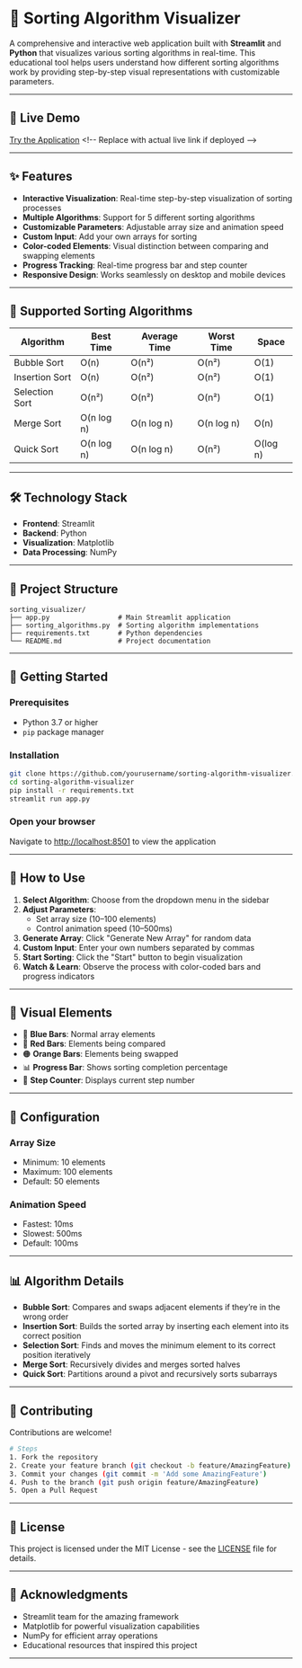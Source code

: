 
# 🔄 Sorting Algorithm Visualizer

A comprehensive and interactive web application built with **Streamlit** and **Python** that visualizes various sorting algorithms in real-time. This educational tool helps users understand how different sorting algorithms work by providing step-by-step visual representations with customizable parameters.

---

## 🚀 Live Demo

[Try the Application]([https://your-live-demo-link.com](https://abhikay18-sorting-algorithm-visualizer-app-gozvxo.streamlit.app/)) <!-- Replace with actual live link if deployed -->

---

## ✨ Features

- **Interactive Visualization**: Real-time step-by-step visualization of sorting processes  
- **Multiple Algorithms**: Support for 5 different sorting algorithms  
- **Customizable Parameters**: Adjustable array size and animation speed  
- **Custom Input**: Add your own arrays for sorting  
- **Color-coded Elements**: Visual distinction between comparing and swapping elements  
- **Progress Tracking**: Real-time progress bar and step counter  
- **Responsive Design**: Works seamlessly on desktop and mobile devices  

---

## 🎯 Supported Sorting Algorithms

| Algorithm       | Best Time     | Average Time  | Worst Time    | Space        |
|----------------|---------------|---------------|---------------|--------------|
| Bubble Sort     | O(n)          | O(n²)         | O(n²)         | O(1)         |
| Insertion Sort  | O(n)          | O(n²)         | O(n²)         | O(1)         |
| Selection Sort  | O(n²)         | O(n²)         | O(n²)         | O(1)         |
| Merge Sort      | O(n log n)    | O(n log n)    | O(n log n)    | O(n)         |
| Quick Sort      | O(n log n)    | O(n log n)    | O(n²)         | O(log n)     |

---

## 🛠️ Technology Stack

- **Frontend**: Streamlit  
- **Backend**: Python  
- **Visualization**: Matplotlib  
- **Data Processing**: NumPy  

---

## 📁 Project Structure

```
sorting_visualizer/
├── app.py                 # Main Streamlit application
├── sorting_algorithms.py  # Sorting algorithm implementations
├── requirements.txt       # Python dependencies
└── README.md              # Project documentation
```

---

## 🚀 Getting Started

### Prerequisites

- Python 3.7 or higher  
- `pip` package manager  

### Installation

```bash
git clone https://github.com/yourusername/sorting-algorithm-visualizer.git
cd sorting-algorithm-visualizer
pip install -r requirements.txt
streamlit run app.py
```

### Open your browser

Navigate to [http://localhost:8501](http://localhost:8501) to view the application

---

## 📖 How to Use

1. **Select Algorithm**: Choose from the dropdown menu in the sidebar  
2. **Adjust Parameters**:
   - Set array size (10–100 elements)
   - Control animation speed (10–500ms)
3. **Generate Array**: Click "Generate New Array" for random data  
4. **Custom Input**: Enter your own numbers separated by commas  
5. **Start Sorting**: Click the "Start" button to begin visualization  
6. **Watch & Learn**: Observe the process with color-coded bars and progress indicators  

---

## 🎨 Visual Elements

- 🔵 **Blue Bars**: Normal array elements  
- 🔴 **Red Bars**: Elements being compared  
- 🟠 **Orange Bars**: Elements being swapped  
- 📊 **Progress Bar**: Shows sorting completion percentage  
- 🧮 **Step Counter**: Displays current step number  

---

## 🔧 Configuration

### Array Size  
- Minimum: 10 elements  
- Maximum: 100 elements  
- Default: 50 elements  

### Animation Speed  
- Fastest: 10ms  
- Slowest: 500ms  
- Default: 100ms  

---

## 📊 Algorithm Details

- **Bubble Sort**: Compares and swaps adjacent elements if they’re in the wrong order  
- **Insertion Sort**: Builds the sorted array by inserting each element into its correct position  
- **Selection Sort**: Finds and moves the minimum element to its correct position iteratively  
- **Merge Sort**: Recursively divides and merges sorted halves  
- **Quick Sort**: Partitions around a pivot and recursively sorts subarrays  

---

## 🤝 Contributing

Contributions are welcome!  

```bash
# Steps
1. Fork the repository
2. Create your feature branch (git checkout -b feature/AmazingFeature)
3. Commit your changes (git commit -m 'Add some AmazingFeature')
4. Push to the branch (git push origin feature/AmazingFeature)
5. Open a Pull Request
```

---

## 📝 License

This project is licensed under the MIT License - see the [LICENSE](LICENSE) file for details.

---

## 🙏 Acknowledgments

- Streamlit team for the amazing framework  
- Matplotlib for powerful visualization capabilities  
- NumPy for efficient array operations  
- Educational resources that inspired this project  

---

